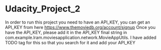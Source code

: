 # Udacity_Project_2
In order to run this project you need to have an API_KEY, you can get an API_KEY from here https://www.themoviedb.org/account/signup
Once you have the API_KEY, please add it in the API_KEY final string in com.example.lram.moviesapplication.network.MovieAppUtils.
I have added TODO tag for this so that you search for it and add your API_KEY
